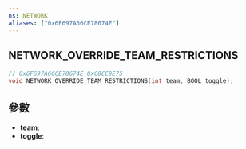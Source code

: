 ```yaml
---
ns: NETWORK
aliases: ["0x6F697A66CE78674E"]
---
```

## NETWORK_OVERRIDE_TEAM_RESTRICTIONS

```c
// 0x6F697A66CE78674E 0xC8CC9E75
void NETWORK_OVERRIDE_TEAM_RESTRICTIONS(int team, BOOL toggle);
```


## 參數
* **team**: 
* **toggle**: 

